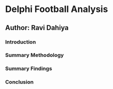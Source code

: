 # Delphi Football Analysis

## Author: Ravi Dahiya

### Introduction

### Summary Methodology

### Summary Findings

### Conclusion
